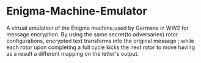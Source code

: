 # Enigma-Machine-Emulator
A virtual emulation of the Enigma machine,used by Germans in WW2 for message encryption.
By using the same secret(to adversaries) rotor configurations, encrypted text transforms 
into the original message ; while each rotor upon completing a full cycle kicks the next 
rotor to move having as a result a different mapping on the letter's output. 
